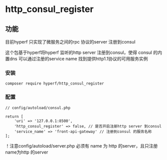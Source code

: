 # http_consul_register

## 功能
目前hyperf 只实现了微服务之间的rpc 协议的server 注册到consul

这个包基于hyperf将hyperf 监听的http server 注册到consul，使得 consul 的内置dns 可以通过注册的service name 找到提供http1.1协议的可用服务实例


### 安装 
```
composer require hyperf/http_consul_register

```

### 配置
```
// config/autoload/consul.php

return [
    'uri' => '127.0.0.1:8500',
    'http_consul_register' => false, // 是否开启注册http server 到consul
    'service_name' => 'front-api-gateway' // 注册到consul 的服务名称
];

```
！注意config/autoload/server.php 必须有 name 为 http 的server，且只注册name为http 的server
